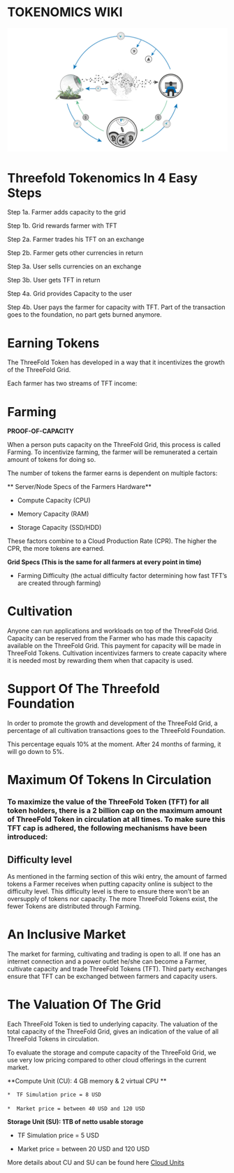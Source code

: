 # TOKENOMICS WIKI

![image alt text](./img/tokenomics_flow.jpg)

# Threefold Tokenomics In 4 Easy Steps

Step 1a. Farmer adds capacity to the grid

Step 1b. Grid rewards farmer with TFT

Step 2a. Farmer trades his TFT on an exchange

Step 2b. Farmer gets other currencies in return

Step 3a. User sells currencies on an exchange

Step 3b. User gets TFT in return

Step 4a. Grid provides Capacity to the user

Step 4b. User pays the farmer for capacity with TFT. Part of the transaction goes to the foundation, no part gets burned anymore.

# Earning Tokens

The ThreeFold Token has developed in a way that it incentivizes the growth of the ThreeFold Grid. 

Each farmer has two streams of TFT income:

# Farming

**PROOF-OF-CAPACITY**

When a person puts capacity on the ThreeFold Grid, this process is called Farming. To incentivize farming, the farmer will be remunerated a certain amount of tokens for doing so. 

The number of tokens the farmer earns is dependent on multiple factors:

** Server/Node Specs of the Farmers Hardware**

* Compute Capacity (CPU)

* Memory Capacity (RAM)

* Storage Capacity (SSD/HDD)

These factors combine to a Cloud Production Rate (CPR). The higher the CPR, the more tokens are earned.

**Grid Specs (This is the same for all farmers at every point in time)**

* Farming Difficulty (the actual difficulty factor determining how fast TFT’s are created through farming)


# Cultivation

Anyone can run applications and workloads on top of the ThreeFold Grid. Capacity can be reserved from the Farmer who has made this capacity available on the ThreeFold Grid. This payment for capacity will be made in ThreeFold Tokens. Cultivation incentivizes farmers to create capacity where it is needed most by rewarding them when that capacity is used.

# Support Of The Threefold Foundation 

In order to promote the growth and development of the ThreeFold Grid, a percentage of all cultivation transactions goes to the ThreeFold Foundation.

This percentage equals 10% at the moment. After 24 months of farming, it will go down to 5%.

# Maximum Of Tokens In Circulation

### To maximize the value of the ThreeFold Token (TFT) for all token holders, there is a 2 billion cap on the maximum amount of ThreeFold Token in circulation at all times. To make sure this TFT cap is adhered, the following mechanisms have been introduced:

## Difficulty level

As mentioned in the farming section of this wiki entry, the amount of farmed tokens a Farmer receives when putting capacity online is subject to the difficulty level. This difficulty level is there to ensure there won’t be an oversupply of tokens nor capacity. The more ThreeFold Tokens exist, the fewer Tokens are distributed through Farming. 

# An Inclusive Market	

The market for farming, cultivating and trading is open to all. If one has an internet connection and a power outlet he/she can become a Farmer, cultivate capacity and trade ThreeFold Tokens (TFT). Third party exchanges ensure that TFT can be exchanged between farmers and capacity users. 

# The Valuation Of The Grid

Each ThreeFold Token is tied to underlying capacity. The valuation of the total capacity of the ThreeFold Grid, gives an indication of the value of all ThreeFold Tokens in circulation. 

To evaluate the storage and compute capacity of the ThreeFold Grid, we use very low pricing compared to other cloud offerings in the current market.

**Compute Unit (CU): 4 GB memory & 2 virtual CPU **

    *  TF Simulation price = 8 USD

    *  Market price = between 40 USD and 120 USD

**Storage Unit (SU): 1TB of netto usable storage**

* TF Simulation price = 5 USD

* Market price = between 20 USD and 120 USD

More details about CU and SU can be found here [Cloud Units](cloud_units.md)


